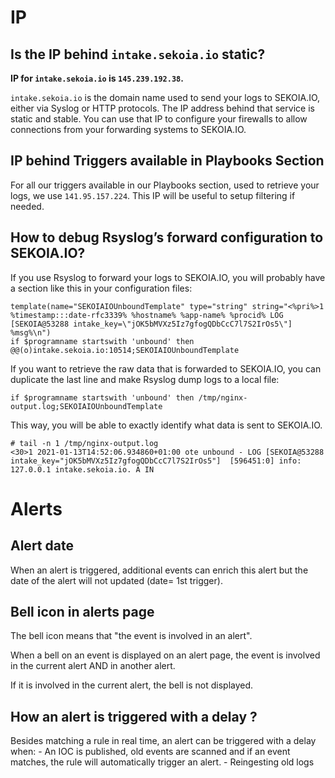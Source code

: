 # IP

## Is the IP behind `intake.sekoia.io` static?

**IP for `intake.sekoia.io` is `145.239.192.38`.**

`intake.sekoia.io` is the domain name used to send your logs to SEKOIA.IO, either via Syslog or HTTP protocols. The IP address behind that service is static and stable. You can use that IP to configure your firewalls to allow connections from your forwarding systems to SEKOIA.IO.

## IP behind Triggers available in Playbooks Section

For all our triggers available in our Playbooks section, used to retrieve your logs, we use `141.95.157.224`. This IP will be useful to setup filtering if needed.

## How to debug Rsyslog’s forward configuration to SEKOIA.IO?

If you use Rsyslog to forward your logs to SEKOIA.IO, you will probably have a section like this in your configuration files:

```
template(name="SEKOIAIOUnboundTemplate" type="string" string="<%pri%>1 %timestamp:::date-rfc3339% %hostname% %app-name% %procid% LOG [SEKOIA@53288 intake_key=\"jOK5bMVXz5Iz7gfogQDbCcC7l7S2IrOs5\"] %msg%\n")
if $programname startswith 'unbound' then @@(o)intake.sekoia.io:10514;SEKOIAIOUnboundTemplate

```

If you want to retrieve the raw data that is forwarded to SEKOIA.IO, you can duplicate the last line and make Rsyslog dump logs to a local file:

```
if $programname startswith 'unbound' then /tmp/nginx-output.log;SEKOIAIOUnboundTemplate
```

This way, you will be able to exactly identify what data is sent to SEKOIA.IO.


```
# tail -n 1 /tmp/nginx-output.log
<30>1 2021-01-13T14:52:06.934860+01:00 ote unbound - LOG [SEKOIA@53288 intake_key="jOK5bMVXz5Iz7gfogQDbCcC7l7S2IrOs5"]  [596451:0] info: 127.0.0.1 intake.sekoia.io. A IN
```

# Alerts

## Alert date

When an alert is triggered, additional events can enrich this alert but the date of the alert will not updated (date= 1st trigger). 

## Bell icon in alerts page

The bell icon means that "the event is involved in an alert". 

When a bell on an event is displayed on an alert page, the event is involved in the current alert AND in another alert.

If it is involved in the current alert, the bell is not displayed.

## How an alert is triggered with a delay ?

Besides matching a rule in real time, an alert can be triggered with a delay when: 
    - An IOC is published, old events are scanned and if an event matches, the rule will automatically trigger an alert. 
    - Reingesting old logs
